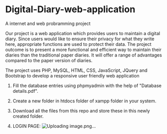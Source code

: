 # Digital-Diary-web-application
A internet and web probramming project

Our project is a web application which provides users to maintain a digital diary. 
Since users would like to ensure their privacy for what they write here, appropriate functions are used to protect their data. 
The project outcome is to present a more functional and efficient way to maintain their diaries than the traditional paper diaries.
It will offer a range of advantages compared to the paper version of diaries. 

The project uses PHP, MySQL, HTML, CSS, JavaScript, JQuery and Bootstrap to develop a responsive user friendly web application

1. Fill the database entries using phpmyadmin with the help of "Database details.pdf".
2. Create a new folder in htdocs folder of xampp folder in your system.
3. Download all the files from this repo and store these in this newly created folder.


1. LOGIN PAGE:
![Uploading image.png…]()




